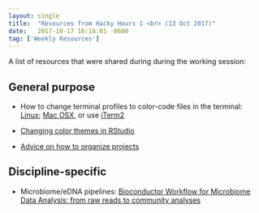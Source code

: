 ```yaml
---
layout: single
title:  "Resources from Hacky Hours 1 <br> (13 Oct 2017)"
date:   2017-10-17 16:16:01 -0600
tag: ['Weekly Resources']
---
```


A list of resources that were shared during during the working session:  

## General purpose

- How to change terminal profiles to color-code files in the terminal: [Linux](https://askubuntu.com/questions/466198/how-do-i-change-the-color-for-directories-with-ls-in-the-console); [Mac OSX](https://www.cyberciti.biz/faq/apple-mac-osx-terminal-color-ls-output-option/), or use [iTerm2](https://www.iterm2.com/)

- [Changing color themes in RStudio](https://support.rstudio.com/hc/en-us/articles/115011846747-Using-RStudio-Themes)

- [Advice on how to organize projects](https://nicercode.github.io/blog/2013-04-05-projects/)


## Discipline-specific 

- Microbiome/eDNA pipelines: [Bioconductor Workflow for Microbiome Data Analysis: from raw reads to community analyses](https://f1000research.com/articles/5-1492/v2)

